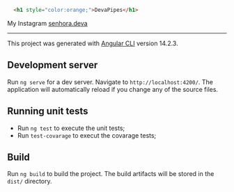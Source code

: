 

```html
  <h1 style="color:orange;">DevaPipes</h1>
```

My Instagram [senhora.deva](https://www.instagram.com/senhora.deva/)
<hr>

This project was generated with [Angular CLI](https://github.com/angular/angular-cli) version 14.2.3.

## Development server

Run `ng serve` for a dev server. Navigate to `http://localhost:4200/`. The application will automatically reload if you change any of the source files.

## Running unit tests

* Run `ng test` to execute the unit tests;
* Run `test-covarage` to execut the covarage tests;

## Build

Run `ng build` to build the project. The build artifacts will be stored in the `dist/` directory.






